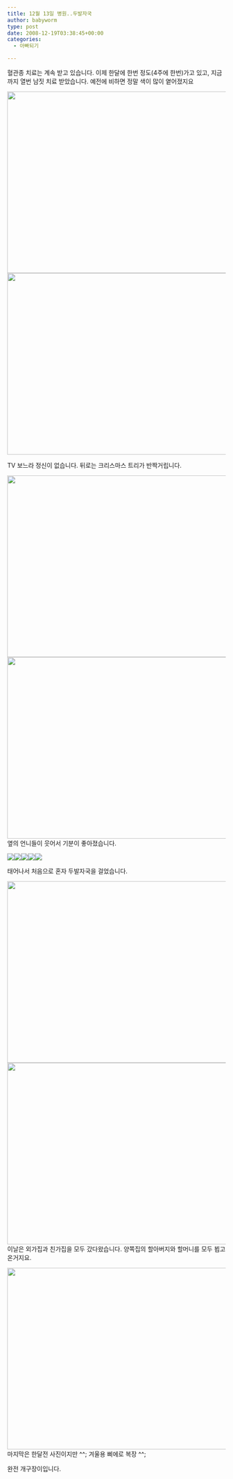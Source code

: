 ```yaml
---
title: 12월 13일 병원..두발자국
author: babyworm
type: post
date: 2008-12-19T03:38:45+00:00
categories:
  - 아빠되기

---
```

혈관종 치료는 계속 받고 있습니다. 이제 한달에 한번 정도(4주에 한번)가고 있고, 지금까지 열번 남짓 치료 받았습니다. 예전에 비하면 정말 색이 많이 옅어졌지요

<img loading="lazy" decoding="async" src="https://i0.wp.com/babyworm.net/wordpress/wp-content/uploads/1/494b161ab3bd793.JPG?resize=625%2C418" class="aligncenter" width="625" height="418" alt="" filename="DSC_1773.JPG" filemime="" data-recalc-dims="1" /><img loading="lazy" decoding="async" src="https://i0.wp.com/babyworm.net/wordpress/wp-content/uploads/1/494b161ac40329C.JPG?resize=625%2C418" class="aligncenter" width="625" height="418" alt="" filename="DSC_1775.JPG" filemime="" data-recalc-dims="1" /></p>

  <div>
    TV 보느라 정신이 없습니다. 뒤로는 크리스마스 트리가 반짝거립니다.

<img loading="lazy" decoding="async" src="https://i0.wp.com/babyworm.net/wordpress/wp-content/uploads/1/494b161ad48ba90.JPG?resize=625%2C418" class="aligncenter" width="625" height="418" alt="" filename="DSC_1780.JPG" filemime="" data-recalc-dims="1" /><img loading="lazy" decoding="async" src="https://i0.wp.com/babyworm.net/wordpress/wp-content/uploads/1/494b161ae69799R.JPG?resize=625%2C418" class="aligncenter" width="625" height="418" alt="" filename="DSC_1781.JPG" filemime="" data-recalc-dims="1" />옆의 언니들이 웃어서 기분이 좋아졌습니다.

<img decoding="async" src="https://i0.wp.com/babyworm.net/wordpress/wp-content/uploads/1/494b1647c3d3793.JPG?w=400" class="aligncenter" data-recalc-dims="1" /><img decoding="async" src="https://i0.wp.com/babyworm.net/wordpress/wp-content/uploads/1/494b1647d91759K.JPG?w=400" class="aligncenter" data-recalc-dims="1" /><img decoding="async" src="https://i0.wp.com/babyworm.net/wordpress/wp-content/uploads/1/494b1647ea5c990.JPG?w=400" class="aligncenter" data-recalc-dims="1" /><img decoding="async" src="https://i0.wp.com/babyworm.net/wordpress/wp-content/uploads/1/494b164807fea9L.JPG?w=400" class="aligncenter" data-recalc-dims="1" /><img decoding="async" src="https://i0.wp.com/babyworm.net/wordpress/wp-content/uploads/1/494b16481fbc79V.JPG?w=400" class="aligncenter" data-recalc-dims="1" />

태어나서 처음으로 혼자 두발자국을 걸었습니다.

<img loading="lazy" decoding="async" src="https://i0.wp.com/babyworm.net/wordpress/wp-content/uploads/1/494b164830fdd9M.JPG?resize=625%2C418" class="aligncenter" width="625" height="418" alt="" filename="DSC_1807.JPG" filemime="" data-recalc-dims="1" /><img loading="lazy" decoding="async" src="https://i0.wp.com/babyworm.net/wordpress/wp-content/uploads/1/494b164846bed99.JPG?resize=625%2C418" class="aligncenter" width="625" height="418" alt="" filename="DSC_1819.JPG" filemime="" data-recalc-dims="1" />이날은 외가집과 친가집을 모두 갔다왔습니다. 양쪽집의 할아버지와 할머니를 모두 뵙고 온거지요.

<img loading="lazy" decoding="async" src="https://i0.wp.com/babyworm.net/wordpress/wp-content/uploads/1/494b161aa36549Q.JPG?resize=625%2C418" class="aligncenter" width="625" height="418" alt="" filename="DSC_1764.JPG" filemime="" data-recalc-dims="1" />마지막은 한달전 사진이지만 ^^; 겨울용 삐에로 복장 ^^;

완전 개구장이입니다.
</div>
